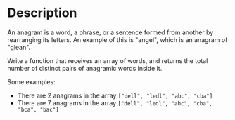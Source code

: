 # Description

An anagram is a word, a phrase, or a sentence formed from another by rearranging its letters. An example of this is "angel", which is an anagram of "glean".

Write a function that receives an array of words, and returns the total number of distinct pairs of anagramic words inside it.

Some examples:

- There are 2 anagrams in the array `["dell", "ledl", "abc", "cba"]`
- There are 7 anagrams in the array `["dell", "ledl", "abc", "cba", "bca", "bac"]`
